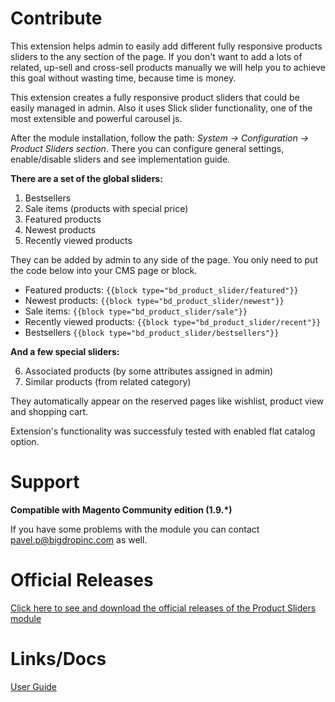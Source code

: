 # Contribute
This extension helps admin to easily add different fully responsive products sliders to the any section of the page.
If you don't want to add a lots of related, up-sell and cross-sell products manually we will help you to achieve this goal without wasting time, because time is money.

This extension creates a fully responsive product sliders that could be easily managed in admin. Also it uses Slick slider functionality, one of the most extensible and powerful carousel js. 

After the module installation, follow the path: _System -> Configuration -> Product Sliders section_. There you can configure general settings, enable/disable sliders and see implementation guide.

**There are a set of the global sliders:**

1. Bestsellers
2. Sale items (products with special price)
3. Featured products
4. Newest products
5. Recently viewed products

They can be added by admin to any side of the page. You only need to put the code below into your CMS page or block.

- Featured products:
```{{block type="bd_product_slider/featured"}}```
- Newest products:
```{{block type="bd_product_slider/newest"}}```
- Sale items:
```{{block type="bd_product_slider/sale"}}```
- Recently viewed products:
```{{block type="bd_product_slider/recent"}}```
- Bestsellers
```{{block type="bd_product_slider/bestsellers"}}```

**And a few special sliders:**

6. Associated products (by some attributes assigned in admin)
7. Similar products (from related category)

They automatically appear on the reserved pages like wishlist, product view and shopping cart.

Extension's functionality was successfuly tested with enabled flat catalog option.

# Support
**Compatible with Magento Community edition (1.9.\*)**

If you have some problems with the module you can contact pavel.p@bigdropinc.com as well.

# Official Releases
[Click here to see and download the official releases of the Product Sliders module](https://github.com/paul-panchyshnyy/magento-product-slider/releases)

# Links/Docs
[User Guide](https://www.dropbox.com/s/mltiwq7mpj0xm7v/Bigdrop_Products_Sliders_User_Guide.pdf?dl=0)